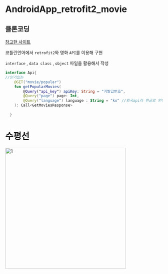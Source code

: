 # AndroidApp_retrofit2_movie


## 클론코딩

<a href="https://www.arthlimchiu.com/2019/10/02/make-a-movies-app-part-1.html">참고한 사이트</a>


코틀린언어에서 `retrofit2`와 영화 `API`를 이용해 구현

`interface` , `data class` , `object` 파일을 활용해서 작성



```kotlin
interface Api{
//인기있는
    @GET("movie/popular")
    fun getPopularMovies(
        @Query("api_key") apiKey: String = "키발급번호",
        @Query("page") page: Int,
        @Query("language") language : String = "ko" //외국api라 한글로 언어변경
    ): Call<GetMoviesResponse>
    
  }

```


# 수평선


<img width="386" alt="1" src="https://user-images.githubusercontent.com/56811978/194195235-7ff5b1dc-22a9-423e-8c3a-85c2c4b1d8a5.png">


